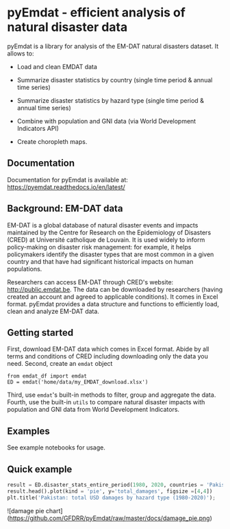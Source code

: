 # pyEmdat - efficient analysis of natural disaster data

pyEmdat is a library for analysis of the EM-DAT natural disasters dataset. It allows to:

* Load and clean EMDAT data

* Summarize disaster statistics by country (single time period & annual time series)

* Summarize disaster statistics by hazard type (single time period & annual time series)

* Combine with population and GNI data (via World Development Indicators API)

* Create choropleth maps.

## Documentation
Documentation for pyEmdat is available at: https://pyemdat.readthedocs.io/en/latest/

## Background: EM-DAT data
EM-DAT is a global database of natural disaster events and impacts maintained by the Centre for Research on the Epidemiology of Disasters (CRED) at Université catholique de Louvain. It is used widely to inform policy-making on disaster risk management: for example, it helps policymakers identify the disaster types that are most common in a given country and that have had significant historical impacts on human populations.

Researchers can access EM-DAT through CRED's website: http://public.emdat.be. The data can be downloaded by researchers (having created an account and agreed to applicable conditions). It comes in Excel format. pyEmdat provides a data structure and functions to efficiently load, clean and analyze EM-DAT data.

## Getting started
First, download EM-DAT data which comes in Excel format. Abide by all terms and conditions of CRED including downloading only the data you need.
Second, create an ``emdat`` object
```
from emdat_df import emdat
ED = emdat('home/data/my_EMDAT_download.xlsx')
```
Third, use `emdat`'s built-in methods to filter, group and aggregate the data.
Fourth, use the built-in `utils` to compare natural disaster impacts with population and GNI data from World Development Indicators.

## Examples
See example notebooks for usage.

## Quick example

```python
result = ED.disaster_stats_entire_period(1980, 2020, countries = 'Pakistan', disastertype = 'all', stats = ['total_damages'])
result.head().plot(kind = 'pie', y='total_damages', figsize =[4,4])
plt.title('Pakistan: total USD damages by hazard type (1980-2020)');
```

![damage pie chart]
(https://github.com/GFDRR/pyEmdat/raw/master/docs/damage_pie.png)
